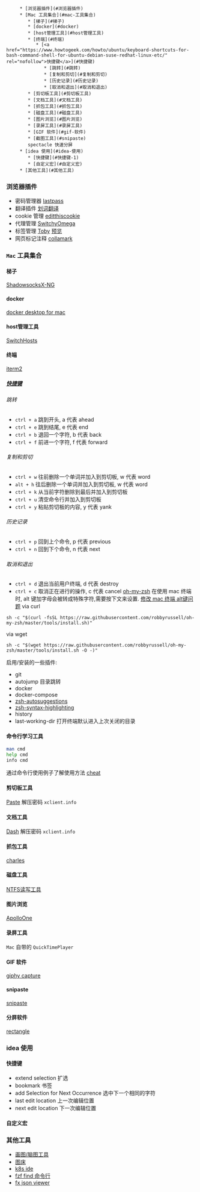 <!--ts-->
         * [浏览器插件](#浏览器插件)
         * [Mac 工具集合](#mac-工具集合)
            * [梯子](#梯子)
            * [docker](#docker)
            * [host管理工具](#host管理工具)
            * [终端](#终端)
               * [<a href="https://www.howtogeek.com/howto/ubuntu/keyboard-shortcuts-for-bash-command-shell-for-ubuntu-debian-suse-redhat-linux-etc/" rel="nofollow">快捷键</a>](#快捷键)
                  * [跳转](#跳转)
                  * [复制和剪切](#复制和剪切)
                  * [历史记录](#历史记录)
                  * [取消和退出](#取消和退出)
            * [剪切板工具](#剪切板工具)
            * [文档工具](#文档工具)
            * [抓包工具](#抓包工具)
            * [磁盘工具](#磁盘工具)
            * [图片浏览](#图片浏览)
            * [录屏工具](#录屏工具)
            * [GIF 软件](#gif-软件)
            * [截图工具](#snipaste)
            spectacle 快速分屏
         * [idea 使用](#idea-使用)
            * [快捷键](#快捷键-1)
            * [自定义宏](#自定义宏)
         * [其他工具](#其他工具)

<!-- Added by: ltinyho, at: 2019年 8月 7日 星期三 23时07分13秒 CST -->

<!--te-->
### 浏览器插件
- 密码管理器  [lastpass](https://chrome.google.com/webstore/detail/lastpass-free-password-ma/hdokiejnpimakedhajhdlcegeplioahd)
- 翻译插件 [划词翻译](https://chrome.google.com/webstore/detail/ikhdkkncnoglghljlkmcimlnlhkeamad)
- cookie 管理 [editthiscookie](https://chrome.google.com/webstore/detail/editthiscookie/fngmhnnpilhplaeedifhccceomclgfbg)
- 代理管理 [SwitchyOmega](https://chrome.google.com/webstore/detail/padekgcemlokbadohgkifijomclgjgif)
- 标签管理 [Toby](https://chrome.google.com/webstore/detail/hddnkoipeenegfoeaoibdmnaalmgkpip) [预览](https://i.loli.net/2019/08/07/1msdZnAHxIqBEjv.png)
- 网页标记注释 [collamark](https://chrome.google.com/webstore/detail/collamark/kbpjikgngikhhpbjddnenemoonpbfikm)
### `Mac` 工具集合

#### 梯子
[ShadowsocksX-NG](https://github.com/shadowsocks/ShadowsocksX-NG/releases)

#### docker

[docker desktop for mac](https://docs.docker.com/docker-for-mac/install/)

#### host管理工具 

[SwitchHosts](https://github.com/oldj/SwitchHosts/releases)

#### 终端
[iterm2](https://www.iterm2.com/downloads.html)
##### [快捷键](https://www.howtogeek.com/howto/ubuntu/keyboard-shortcuts-for-bash-command-shell-for-ubuntu-debian-suse-redhat-linux-etc/)

###### 跳转
- `ctrl + a` 跳到开头, a 代表 ahead
- `ctrl + e` 跳到结尾, e 代表 end
- `ctrl + b` 退回一个字符, b 代表 back
- `ctrl + f` 前进一个字符, f 代表 forward

###### 复制和剪切
- `ctrl + w` 往前删除一个单词并加入到剪切板, w 代表 word
- `alt + h`  往后删除一个单词并加入到剪切板, w 代表 word
- `ctrl + k` 从当前字符删除到最后并加入到剪切板
- `ctrl + u` 清空命令行并加入到剪切板 
- `ctrl + y` 粘贴剪切板的内容, y 代表 yank 

###### 历史记录
- `ctrl + p` 回到上个命令, p 代表 previous
- `ctrl + n` 回到下个命令, n 代表 next
###### 取消和退出
- `ctrl + d` 退出当前用户终端, d 代表 destroy
- `ctrl + c` 取消正在进行的操作, c 代表 cancel
[oh-my-zsh](https://github.com/robbyrussell/oh-my-zsh)
在使用 mac 终端时, alt 键加字母会被转成特殊字符,需要按下文来设置.
[修改 mac 终端 alt键问题](https://blog.csdn.net/FungLeo/article/details/78055768)
via curl
```shell
sh -c "$(curl -fsSL https://raw.githubusercontent.com/robbyrussell/oh-my-zsh/master/tools/install.sh)"
```
via wget
```shell
sh -c "$(wget https://raw.githubusercontent.com/robbyrussell/oh-my-zsh/master/tools/install.sh -O -)"
```
启用/安装的一些插件:
-  git
-  autojump 目录跳转
-  docker
-  docker-compose
-  [zsh-autosuggestions](https://github.com/zsh-users/zsh-autosuggestions/blob/master/INSTALL.md#oh-my-zsh)
-  [zsh-syntax-highlighting](https://github.com/zsh-users/zsh-syntax-highlighting)
-  history
-  last-working-dir 打开终端默认进入上次关闭的目录
#### 命令行学习工具
```bash
man cmd
help cmd
info cmd
```
通过命令行使用例子了解使用方法
[cheat](https://github.com/cheat/cheat)

#### 剪切板工具

[Paste](https://pan.baidu.com/s/116tLnJ8WIBEfgyWEg2dC9Q) 解压密码 `xclient.info`


#### 文档工具

[Dash](https://pan.baidu.com/s/11OhN4Dg1XvKN9EQA61ZzzQ) 解压密码 `xclient.info`


####  抓包工具

[charles](https://pan.baidu.com/s/1SeCIsF-zcl23rNLRpbQYpA)
 
#### 磁盘工具

[NTFS读写工具](https://pan.baidu.com/s/1hgV8V45j3u4Fwf7Kas7aiA)

#### 图片浏览

[ApolloOne](https://pan.baidu.com/s/12CArzw0L7wn-2fWwGrMIcQ)

#### 录屏工具

`Mac` 自带的 `QuickTimePlayer`
#### GIF 软件
[giphy capture](https://giphy.com/apps/giphycapture)
#### snipaste
[snipaste](https://www.snipaste.com/)
#### 分屏软件
[rectangle](https://rectangleapp.com/)
### idea 使用
#### 快捷键
- extend selection 扩选
- bookmark  书签
- add Selection for Next Occurrence 选中下一个相同的字符
- last edit location  上一次编辑位置
- next edit location  下一次编辑位置
#### 自定义宏

### 其他工具
- [画图/脑图工具](https://www.processon.com/i/5894990ce4b0c87c63ddb002)
- [图床](https://sm.ms/)
- [k8s ide](https://github.com/lensapp/lens/releases)
- [fzf find 命令行](https://github.com/junegunn/fzf)
- [fx json viewer](https://github.com/antonmedv/fx)
